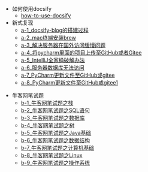 * 如何使用docsify
  * [how-to-use-docsify](./docs/how-to-use-docsify.md)
* 新式复现
  * [a-1_docsify-blog的搭建过程](./docs/a-1_docsify-blog的搭建过程.md)
  * [a-2_mac终端安装brew](./docs/a-2_mac终端安装brew.md)
  * [a-3_解决服务器在国外访问缓慢问题](./docs/a-3_解决服务器在国外访问缓慢问题.md)
  * [a-4_将pycharm里面的项目上传至GitHub或者Gitee](./docs/a-4_将pycharm里面的项目上传至GitHub或者Gitee.md)
  * [a-5_IntelliJ全家桶破解办法](./docs/a-5_IntelliJ全家桶破解办法.md)
  * [a-6_服务器数据库无法访问](./docs/a-6_服务器数据库无法访问.md)
  * [a-7_PyCharm更新文件至GitHub或gitee](./docs/a-7_PyCharm更新文件至GitHub或gitee.md)
  * [a-8_PyCharm更新文件至GitHub或gitee1](./docs/a-8_PyCharm更新文件至GitHub或gitee1.md)
  
<!-- [新式复现](./docs/a-1新式复现.md) -->
  
* 牛客网笔试题
  * [b-1_牛客网笔试题之栈](./docs/b-1_牛客网笔试题之栈.md)
  * [b-2_牛客网笔试题之SQL语句](./docs/b-2_牛客网笔试题之SQL语句.md)
  * [b-3_牛客网笔试题之数据库](./docs/b-3_牛客网笔试题之数据库.md)
  * [b-4_牛客网笔试题之树](./docs/b-4_牛客网笔试题之树.md)
  * [b-5_牛客网笔试题之Java基础](./docs/b-5_牛客网笔试题之Java基础.md)
  * [b-6_牛客网笔试题之数据结构](./docs/b-6_牛客网笔试题之数据结构.md)
  * [b-7_牛客网笔试题之计算机基础](./docs/b-7_牛客网笔试题之计算机基础.md)
  * [b-8_牛客网笔试题之Linux](./docs/b-8_牛客网笔试题之Linux.md)
  * [b-9_牛客网笔试题之操作系统](./docs/b-9_牛客网笔试题之操作系统.md)




  

